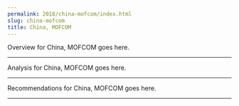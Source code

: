 ```yaml
---
permalink: 2018/china-mofcom/index.html
slug: china-mofcom
title: China, MOFCOM
---
```


Overview for China, MOFCOM goes here.

---

Analysis for China, MOFCOM goes here.

---

Recommendations for China, MOFCOM goes here.

---
